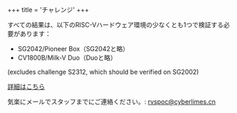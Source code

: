 +++
title = 'チャレンジ'
+++

すべての結果は、以下のRISC-Vハードウェア環境の少なくとも1つで検証する必要があります：

- SG2042/Pioneer Box（SG2042と略）
- CV1800B/Milk-V Duo（Duoと略）

(excludes challenge S2312, which should be verified on SG2002)

[詳細はこちら](/ja/introduction/)

気楽にメールでスタッフまでにご連絡ください。: [rvspoc@cyberlimes.cn](mailto:rvspoc@cyberlimes.cn)
